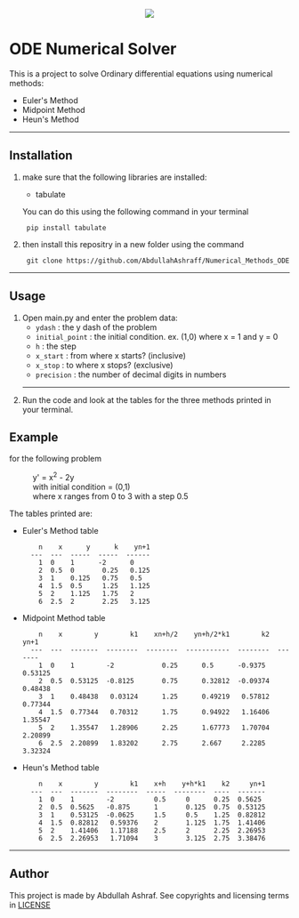 <p align="center">
	<img src="https://github.com/AbdullahAshraff/Numerical_Methods_ODE/assets/125521810/60559c74-0940-46dd-b1c0-5b9f2e08fe9b">
</p>

ODE Numerical Solver
===============
This is a project to solve Ordinary differential equations using numerical methods:
- Euler's Method
- Midpoint Method
- Heun's Method
---
##			Installation
1. make sure that the following libraries are installed: 
	- tabulate

	You can do this using the following command in your terminal

		pip install tabulate

2. then install this repositry in a new folder using the command

		git clone https://github.com/AbdullahAshraff/Numerical_Methods_ODE
---
##			Usage
1. Open main.py and enter the problem data: 
	- `ydash` : the y dash of the problem
	- `initial_point` : the initial condition. ex. (1,0) where x = 1 and y = 0
	- `h` : the step 
	- `x_start` : from where x starts? (inclusive)
	- `x_stop` : to where x stops? (exclusive)
	- `precision` : the number of decimal digits in numbers
	---	
2. Run the code and look at the tables for the three methods printed in your terminal.

##			Example

for the following problem
<p style="padding-left:3em;">
y' =  x<sup>2</sup> - 2y <br>
with initial condition = (0,1)<br>
where x ranges from 0 to 3 with a step 0.5
</p>

The tables printed are:
- Euler's Method table

		  n    x      y      k    yn+1
		---  ---  -----  -----  ------
		  1  0    1      -2      0
		  2  0.5  0       0.25   0.125
		  3  1    0.125   0.75   0.5
		  4  1.5  0.5     1.25   1.125
		  5  2    1.125   1.75   2
		  6  2.5  2       2.25   3.125

- Midpoint Method table

		  n    x        y        k1    xn+h/2    yn+h/2*k1        k2     yn+1
		---  ---  -------  --------  --------  -----------  --------  -------
		  1  0    1        -2            0.25      0.5      -0.9375   0.53125
		  2  0.5  0.53125  -0.8125       0.75      0.32812  -0.09374  0.48438
		  3  1    0.48438   0.03124      1.25      0.49219   0.57812  0.77344
		  4  1.5  0.77344   0.70312      1.75      0.94922   1.16406  1.35547
		  5  2    1.35547   1.28906      2.25      1.67773   1.70704  2.20899
		  6  2.5  2.20899   1.83202      2.75      2.667     2.2285   3.32324

- Heun's Method table

		  n    x        y        k1    x+h    y+h*k1    k2     yn+1
		---  ---  -------  --------  -----  --------  ----  -------
		  1  0    1        -2          0.5     0      0.25  0.5625
		  2  0.5  0.5625   -0.875      1       0.125  0.75  0.53125
		  3  1    0.53125  -0.0625     1.5     0.5    1.25  0.82812
		  4  1.5  0.82812   0.59376    2       1.125  1.75  1.41406
		  5  2    1.41406   1.17188    2.5     2      2.25  2.26953
		  6  2.5  2.26953   1.71094    3       3.125  2.75  3.38476

---
##			Author
This project is made by Abdullah Ashraf.
See copyrights and licensing terms in [LICENSE](/LICENSE)
